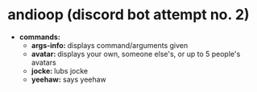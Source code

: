 # andioop (discord bot attempt no. 2)

- <b> commands: </b>
  - <b> args-info: </b> displays command/arguments given
  - <b> avatar: </b> displays your own, someone else's, or up to 5 people's avatars
  - <b> jocke: </b> lubs jocke
  - <b> yeehaw:</b> says yeehaw
